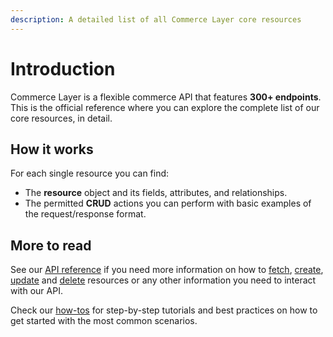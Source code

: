 ```yaml
---
description: A detailed list of all Commerce Layer core resources
---
```


# Introduction

Commerce Layer is a flexible commerce API that features **300+ endpoints**. This is the official reference where you can explore the complete list of our core resources, in detail.

## How it works

For each single resource you can find:

* The **resource** object and its fields, attributes, and relationships.
* The permitted **CRUD** actions you can perform with basic examples of the request/response format.

## More to read

See our [API reference](https://docs.commercelayer.io/api/) if you need more information on how to [fetch](https://docs.commercelayer.io/developers/fetching-resources), [create](https://docs.commercelayer.io/developers/creating-resources), [update](https://docs.commercelayer.io/developers/updating-resources) and [delete](https://docs.commercelayer.io/developers/deleting-resources) resources or any other information you need to interact with our API.

Check our [how-tos](https://docs.commercelayer.io/developers/v/how-tos/) for step-by-step tutorials and best practices on how to get started with the most common scenarios.
